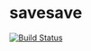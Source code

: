# savesave
[![Build Status](https://travis-ci.org/aaronb/savesave.svg?branch=master)](https://travis-ci.org/aaronb/savesave)
